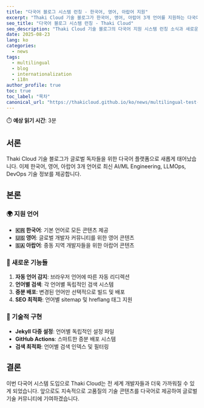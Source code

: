 ```yaml
---
title: "다국어 블로그 시스템 런칭 - 한국어, 영어, 아랍어 지원"
excerpt: "Thaki Cloud 기술 블로그가 한국어, 영어, 아랍어 3개 언어를 지원하는 다국어 플랫폼으로 업그레이드되었습니다."
seo_title: "다국어 블로그 시스템 런칭 - Thaki Cloud"
seo_description: "Thaki Cloud 기술 블로그의 다국어 지원 시스템 런칭 소식과 새로운 기능들을 소개합니다."
date: 2025-08-23
lang: ko
categories:
  - news
tags:
  - multilingual
  - blog
  - internationalization
  - i18n
author_profile: true
toc: true
toc_label: "목차"
canonical_url: "https://thakicloud.github.io/ko/news/multilingual-test-post/"
---
```


⏱️ **예상 읽기 시간**: 3분

## 서론

Thaki Cloud 기술 블로그가 글로벌 독자들을 위한 다국어 플랫폼으로 새롭게 태어났습니다. 이제 한국어, 영어, 아랍어 3개 언어로 최신 AI/ML Engineering, LLMOps, DevOps 기술 정보를 제공합니다.

## 본론

### 🌍 지원 언어
- **🇰🇷 한국어**: 기본 언어로 모든 콘텐츠 제공
- **🇺🇸 영어**: 글로벌 개발자 커뮤니티를 위한 영어 콘텐츠
- **🇸🇦 아랍어**: 중동 지역 개발자들을 위한 아랍어 콘텐츠

### 🚀 새로운 기능들
1. **자동 언어 감지**: 브라우저 언어에 따른 자동 리디렉션
2. **언어별 검색**: 각 언어별 독립적인 검색 시스템
3. **증분 배포**: 변경된 언어만 선택적으로 빌드 및 배포
4. **SEO 최적화**: 언어별 sitemap 및 hreflang 태그 지원

### 🔧 기술적 구현
- **Jekyll 다중 설정**: 언어별 독립적인 설정 파일
- **GitHub Actions**: 스마트한 증분 배포 시스템
- **검색 최적화**: 언어별 검색 인덱스 및 필터링

## 결론

이번 다국어 시스템 도입으로 Thaki Cloud는 전 세계 개발자들과 더욱 가까워질 수 있게 되었습니다. 앞으로도 지속적으로 고품질의 기술 콘텐츠를 다국어로 제공하여 글로벌 기술 커뮤니티에 기여하겠습니다.
